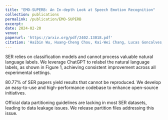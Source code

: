 ```yaml
---
title: "EMO-SUPERB: An In-depth Look at Speech Emotion Recognition"
collection: publications
permalink: /publication/EMO-SUPERB
excerpt: 
date: 2024-02-20
venue: 
paperurl: 'https://arxiv.org/pdf/2402.13018.pdf'
citation: 'Haibin Wu, Huang-Cheng Chou, Kai-Wei Chang, Lucas Goncalves, Jiawei Du, Jyh-Shing Roger Jang, Chi-Chun Lee, and Hung-Yi Lee. EMO-SUPERB: An In-depth Look at Speech Emotion Recognition. arXiv preprint arXiv:2402.13018, 2024.'
---
```


SER relies on classification models and cannot process valuable natural language labels. We leverage ChatGPT to relabel the natural language labels, as shown in Figure 1, achieving consistent improvement across all experimental settings. 

80.77% of SER papers yield results that cannot be reproduced. We develop an easy-to-use and high-performance codebase to enhance open-source initiatives. 

Official data partitioning guidelines are lacking in most SER datasets, leading to data leakage issues. We release partition files addressing this issue.
